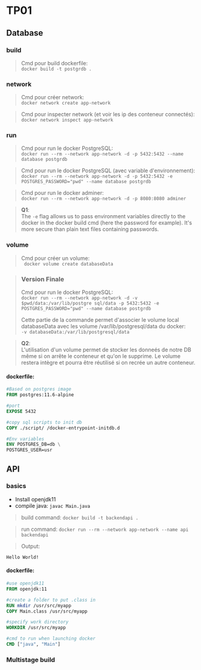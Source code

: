 # TP01

## Database

### build
>Cmd pour build dockerfile:  
`docker build -t postgrdb .`

### network
>Cmd pour créer network:  
`docker network create app-network`

>Cmd pour inspecter network (et voir les ip des conteneur connectés):  
`docker network inspect app-network`

### run
>Cmd pour run le docker PostgreSQL:  
`docker run --rm --network app-network -d -p 5432:5432 --name database postgrdb`

>Cmd pour run le docker PostgreSQL (avec variable d'environnement):  
`docker run --rm --network app-network -d -p 5432:5432 -e POSTGRES_PASSWORD="pwd" --name database postgrdb`

>Cmd pour run le docker adminer:  
`docker run --rm --network app-network -d -p 8080:8080 adminer`

>**Q1**:  
The `-e` flag allows us to pass environment variables directly to the docker in the docker build cmd (here the password for example). It's more secure than plain text files containing passwords.

### volume
>Cmd pour créer un volume:  
` docker volume create databaseData`

>### Version Finale  
>  
>Cmd pour run le docker PostgreSQL:  
`docker run --rm --network app-network -d -v $pwd/data:/var/lib/postgre
sql/data -p 5432:5432 -e POSTGRES_PASSWORD="pwd" --name database postgrdb`
>
>Cette partie de la commande permet d'associer le volume local databaseData avec les volume /var/lib/postgresql/data du docker:  
 `-v databaseData:/var/lib/postgresql/data`  

>**Q2**:  
L'utilisation d'un volume permet de stocker les donneés de notre DB même si on arrête le conteneur et qu'on le supprime. Le volume restera intègre et pourra être réutilisé si on recrée un autre conteneur.


#### dockerfile:
```dockerfile
#Based on postgres image
FROM postgres:11.6-alpine

#port
EXPOSE 5432

#copy sql scripts to init db
COPY ./script/ /docker-entrypoint-initdb.d

#Env variables
ENV POSTGRES_DB=db \
POSTGRES_USER=usr 

```

## API

### basics

- Install openjdk11  
- compile java: `javac Main.java`

>build command:
`docker build -t backendapi .`

>run command: 
`docker run --rm --network app-network --name api backendapi`

>Output: 
```
Hello World! 
```

#### dockerfile:
```dockerfile
#use openjdk11
FROM openjdk:11

#create a folder to put .class in
RUN mkdir /usr/src/myapp
COPY Main.class /usr/src/myapp

#specify work directory
WORKDIR /usr/src/myapp

#cmd to run when launching docker
CMD ["java", "Main"]

```

### Multistage build

